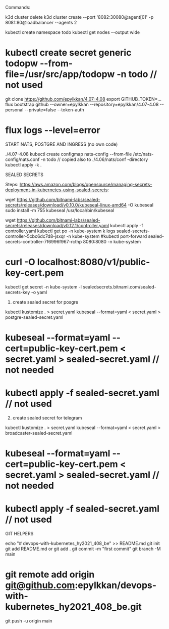 Commands:

k3d cluster delete
k3d cluster create --port '8082:30080@agent[0]' -p 8081:80@loadbalancer --agents 2

kubectl create namespace todo
kubectl get nodes --output wide
# kubectl create secret generic todopw --from-file=/usr/src/app/todopw -n todo // not used

git clone https://github.com/epylkkan/4.07-4.08
export GITHUB_TOKEN=...
flux bootstrap github --owner=epylkkan --repository=epylkkan/4.07-4.08 --personal --private=false --token-auth

# flux logs --level=error



START NATS, POSTGRE AND INGRESS (no own code)

./4.07-4.08
kubectl create configmap nats-config --from-file /etc/nats-config/nats.conf -n todo // copied also to ./4.06/nats/conf -directory
kubectl apply -k .



SEALED SECRETS

Steps: https://aws.amazon.com/blogs/opensource/managing-secrets-deployment-in-kubernetes-using-sealed-secrets: 

wget https://github.com/bitnami-labs/sealed-secrets/releases/download/v0.10.0/kubeseal-linux-amd64 -O kubeseal
sudo install -m 755 kubeseal /usr/local/bin/kubeseal

wget https://github.com/bitnami-labs/sealed-secrets/releases/download/v0.12.1/controller.yaml
kubectl apply -f controller.yaml
kubectl get po -n kube-system
k logs sealed-secrets-controller-5cbc6dc7d8-jsxqr -n kube-system
#kubectl port-forward sealed-secrets-controller-7f6996f967-rcthp 8080:8080 -n kube-system
# curl -O localhost:8080/v1/public-key-cert.pem
kubectl get secret -n kube-system -l sealedsecrets.bitnami.com/sealed-secrets-key -o yaml

1) create sealed secret for posgre

kubectl kustomize . > secret.yaml
kubeseal --format=yaml < secret.yaml > postgre-sealed-secret.yaml

# kubeseal --format=yaml --cert=public-key-cert.pem < secret.yaml > sealed-secret.yaml // not needed
# kubectl apply -f sealed-secret.yaml // not used

2) create sealed secret for telegram

kubectl kustomize . > secret.yaml
kubeseal --format=yaml < secret.yaml > broadcaster-sealed-secret.yaml
# kubeseal --format=yaml --cert=public-key-cert.pem < secret.yaml > sealed-secret.yaml // not needed
# kubectl apply -f sealed-secret.yaml // not used


GIT HELPERS

echo "# devops-with-kubernetes_hy2021_408_be" >> README.md
git init
git add README.md or git add .
git commit -m "first commit"
git branch -M main
# git remote add origin git@github.com:epylkkan/devops-with-kubernetes_hy2021_408_be.git
git push -u origin main